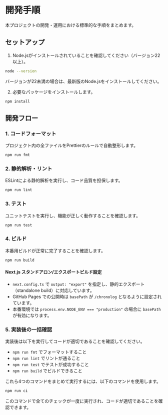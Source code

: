 # 開発手順

本プロジェクトの開発・運用における標準的な手順をまとめます。

## セットアップ

1. Node.jsがインストールされていることを確認してください（バージョン22以上）。

```bash
node --version
```

バージョンが22未満の場合は、最新版のNode.jsをインストールしてください。

2. 必要なパッケージをインストールします。

```bash
npm install
```

## 開発フロー

### 1. コードフォーマット

プロジェクト内の全ファイルをPrettierのルールで自動整形します。

```bash
npm run fmt
```

### 2. 静的解析・リント

ESLintによる静的解析を実行し、コード品質を担保します。

```bash
npm run lint
```

### 3. テスト

ユニットテストを実行し、機能が正しく動作することを確認します。

```bash
npm run test
```

### 4. ビルド

本番用ビルドが正常に完了することを確認します。

```bash
npm run build
```

#### Next.js スタンドアロン/エクスポートビルド設定

- `next.config.ts` で `output: "export"` を指定し、静的エクスポート（standalone build）に対応しています。
- GitHub Pages での公開時は `basePath` が `/chronolog` となるように設定されています。
- 本番環境では `process.env.NODE_ENV === "production"` の場合に `basePath` が有効になります。

### 5. 実装後の一括確認

実装後は以下を実行してコードが適切であることを確認してください。

- `npm run fmt` でフォーマットすること
- `npm run lint` でリントが通ること
- `npm run test` でテストが成功すること
- `npm run build` でビルドできること

これら4つのコマンドをまとめて実行するには、以下のコマンドを使用します。

```bash
npm run ci
```

このコマンドで全てのチェックが一度に実行され、コードが適切であることを確認できます。
